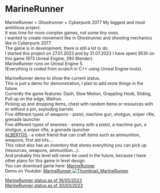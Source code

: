 # MarineRunner

MarineRunner = Ghostrunner + Cyberpunk 2077 My biggest and most ambitious project. <br/>
It was time for more complex games, not some tiny ones. <br/>
I wanted to create movement like in Ghostrunner and shooting mechanics like in Cyberpunk 2077 <br/>
The game is in development, there is still a lot to do. <br/>
I started this project on 27.01.2023 and by 31.07.2023 I have spent 953h on this game (673 Unreal Engine, 280 Blender). <br/>
MarineRunner runs on Unreal Engine 5. <br/>
(Everything is coded from scratch in C++ using Unreal Engine tools). 
<br/>

MarineRunner demo to show the current status.  <br/>
This is just a demo for demonstration, I plan to add more things in the future.  <br/>
Currently the game features: Dash, Slow Motion, Grappling Hook, Sliding, Pull up on the edge, Wallrun.  <br/>
Picking up and dropping items, chest with random items or resources with or without a pin, exploding barrels  <br/>
Five different types of weapons - pistol, machine gun, shotgun, sniper rifle, grenade launcher  <br/>
Five different types of enemies - enemy with a pistol, a machine gun, a shotgun, a sniper rifle, a grenade launcher <br/>
<a href="https://www.youtube.com/watch?v=dtFB4vfd2Eg"> ALBERTOS </a> - a robot friend that can craft items such as ammunition, weapons, first aid kits....  <br/>
This robot also has an inventory that stores everything you can pick up (resources, weapons, ammunition...).  <br/>
And probably this level will never be used in the future, because I have other plans for this game in level design.  <br/>
You can download game here: <a href="https://drive.google.com/file/d/17XCGErqjLaanXRmtc4CCK67CzDlCNRf0/view?usp=share_link"> MarineRunner </a> <br/>
Demo on Youtube: <a href="https://youtu.be/UozAfLmbgF0"> MarineRunner 
![Thumbnail_MarineRunner](https://github.com/Endersik4/MarineRunner/assets/131354098/86575f93-54b3-4cc0-805d-0b19858155d4)
</a>

<a href="https://youtu.be/TpYCEW1tYkw"> MarineRunner status as of 16/05/2023 </a> <br/>
<a href="https://youtu.be/8jKjilVmgmk"> MarineRunner status as of 30/03/2023 </a>

